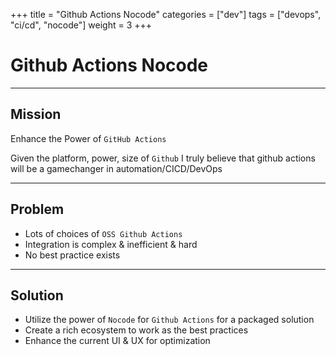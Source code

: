 +++
title = "Github Actions Nocode"
categories = ["dev"]
tags = ["devops", "ci/cd", "nocode"]
weight = 3
+++

# Github Actions Nocode

---

## Mission

Enhance the Power of `GitHub Actions`

Given the platform, power, size of `Github` I truly believe that github actions will be a gamechanger in automation/CICD/DevOps

---

## Problem

- Lots of choices of `OSS Github Actions`
- Integration is complex & inefficient & hard
- No best practice exists

---

## Solution

- Utilize the power of `Nocode` for `Github Actions` for a packaged solution
- Create a rich ecosystem to work as the best practices
- Enhance the current UI & UX for optimization
